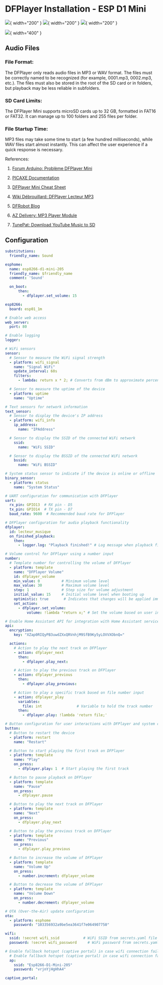 # DFPlayer Installation - ESP D1 Mini

![](Images/DFPlayer/IMG_6244.JPG){ width="200" }
![](Images/DFPlayer/IMG_6245.JPG){ width="200" }
![](Images/DFPlayer/IMG_6246.JPG){ width="200" }

![](Images/DFPlayer/DFplayer-wire.png){ width="400" }

## Audio Files

### File Format:
The DFPlayer only reads audio files in MP3 or WAV format. The files must be correctly named to be recognized (for example, 0001.mp3, 0002.mp3, etc.). The files must also be stored in the root of the SD card or in folders, but playback may be less reliable in subfolders.

### SD Card Limits:
The DFPlayer Mini supports microSD cards up to 32 GB, formatted in FAT16 or FAT32. It can manage up to 100 folders and 255 files per folder.

### File Startup Time:
MP3 files may take some time to start (a few hundred milliseconds), while WAV files start almost instantly. This can affect the user experience if a quick response is necessary.

References:

1. [Forum Arduino: Problème DFPlayer Mini](https://forum.arduino.cc/t/probleme-dfplayer-mini/1029879)

2. [PICAXE Documentation](https://picaxe.com/docs/spe033.pdf)

3. [DFPlayer Mini Cheat Sheet](https://reprage.com/posts/2018-05-08-dfplayer-mini-cheat-sheet/)

5. [Wiki Débrouillard: DFPlayer Lecteur MP3](https://www.wikidebrouillard.org/wiki/Item:DFPlayer_Lecteur_MP3)

6. [DFRobot Blog](https://www.dfrobot.com/blog-277.html)

7. [AZ Delivery: MP3 Player Module](https://www.az-delivery.de/fr/products/mp3-player-modul)

8. [TunePat: Download YouTube Music to SD](https://www.tunepat.fr/youtube-music/telecharger-youtube-music-sur-sd.html)

## Configuration
``` yaml
substitutions:
  friendly_name: Sound

esphome:
  name: esp8266-d1-mini-205
  friendly_name: $friendly_name
  comment: 'Sound'

  on_boot:
      then:
        - dfplayer.set_volume: 15

esp8266:
  board: esp01_1m

# Enable web access
web_server:
  port: 80

# Enable logging
logger:

# WiFi sensors
sensor:
  # Sensor to measure the WiFi signal strength
  - platform: wifi_signal
    name: "Signal WiFi"
    update_interval: 60s
    filters:
      - lambda: return x * 2; # Converts from dBm to approximate percentage

  # Sensor to measure the uptime of the device
  - platform: uptime
    name: "Uptime"

# Text sensors for network information
text_sensor:
  # Sensor to display the device's IP address
  - platform: wifi_info
    ip_address:
      name: "IPAddress"

  # Sensor to display the SSID of the connected WiFi network
    ssid:
      name: "WiFi SSID"

  # Sensor to display the BSSID of the connected WiFi network
    bssid:
      name: "WiFi BSSID"

# System status sensor to indicate if the device is online or offline
binary_sensor:
  - platform: status
    name: "System Status"

# UART configuration for communication with DFPlayer
uart:
  rx_pin: GPIO13  # RX pin - D5
  tx_pin: GPIO14  # TX pin - D7
  baud_rate: 9600  # Recommended baud rate for DFPlayer

# DFPlayer configuration for audio playback functionality
dfplayer:
  id: lecteur_musique
  on_finished_playback:
    then:
      - logger.log: "Playback finished!" # Log message when playback finishes

# Volume control for DFPlayer using a number input
number:
  # Template number for controlling the volume of DFPlayer
  - platform: template
    name: "DFPlayer Volume"
    id: dfplayer_volume
    min_value: 0          # Minimum volume level
    max_value: 30         # Maximum volume level
    step: 1               # Step size for volume adjustment
    initial_value: 15     # Initial volume level when booting up
    optimistic: true       # Indicates that changes will be applied immediately without confirmation
    set_action:
      - dfplayer.set_volume:
          volume: !lambda "return x;" # Set the volume based on user input

# Enable Home Assistant API for integration with Home Assistant services
api:
  encryption:
    key: "XZap0RIQyPB3uwdZXxQRVnhjM9SfB9Ky5yLOVVXObnQ="

  actions:
    # Action to play the next track on DFPlayer
    - action: dfplayer_next
      then:
        - dfplayer.play_next:

    # Action to play the previous track on DFPlayer
    - action: dfplayer_previous
      then:
        - dfplayer.play_previous:

    # Action to play a specific track based on file number input
    - action: dfplayer_play
      variables:
        file: int                # Variable to hold the track number
      then:
        - dfplayer.play: !lambda 'return file;'

# Button configuration for user interactions with DFPlayer and system controls
button:
  # Button to restart the device
  - platform: restart
    name: "Restart"

  # Button to start playing the first track on DFPlayer
  - platform: template
    name: "Play"
    on_press:
      - dfplayer.play: 1  # Start playing the first track

  # Button to pause playback on DFPlayer
  - platform: template
    name: "Pause"
    on_press:
      - dfplayer.pause

  # Button to play the next track on DFPlayer
  - platform: template
    name: "Next"
    on_press:
      - dfplayer.play_next

  # Button to play the previous track on DFPlayer
  - platform: template
    name: "Previous"
    on_press:
      - dfplayer.play_previous

  # Button to increase the volume of DFPlayer
  - platform: template
    name: "Volume Up"
    on_press:
      - number.increment: dfplayer_volume

  # Button to decrease the volume of DFPlayer
  - platform: template
    name: "Volume Down"
    on_press:
      - number.decrement: dfplayer_volume

# OTA (Over-the-Air) update configuration
ota:
  - platform: esphome
    password: "103356932a9be5ea3641f7e064907750"

wifi:
  ssid: !secret wifi_ssid           # WiFi SSID from secrets.yaml file
  password: !secret wifi_password     # WiFi password from secrets.yaml file

# Enable fallback hotspot (captive portal) in case wifi connection fails
  # Enable fallback hotspot (captive portal) in case wifi connection fails
  ap:
    ssid: "Esp8266-D1-Mini-205"
    password: "vrjnYjHgHhA4"

captive_portal:
```
